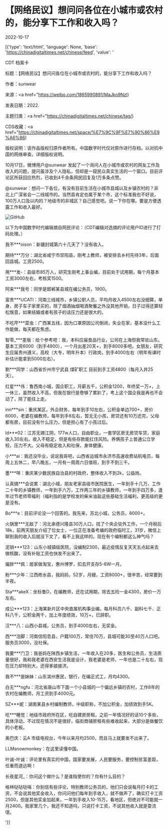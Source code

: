 # 【网络民议】想问问各位在小城市或农村的，能分享下工作和收入吗？

2022-10-17

[{'type': 'text/html', 'language': None, 'base': 'https://chinadigitaltimes.net/chinese/feed', 'value': '

CDT 档案卡

标题：【网络民议】想问问各位在小城市或农村的，能分享下工作和收入吗？

作者：sunwear

来源：<a href="https://weibo.com/1865990891/MaJko9Nzl)

发表日期：2022.

主题归类：<a href="https://chinadigitaltimes.net/chinese/tag/)

CDS收藏：<a href="https://chinadigitaltimes.net/space/%E7%9C%9F%E7%90%86%E9%A6%86)

版权说明：该作品版权归原作者所有。中国数字时代仅对原作进行存档，以对抗中国的网络审查。详细版权说明。





10月17日，微博用户@sunwear 发起了一个询问人在小城市或农村的网友工作及收入的问题，提问虽涉及个人隐私，但却是一窥民众真实生活的一个窗口。目前评论区所获回应热烈，已收到4千余条网民回复及1万多条点赞。



@sunwear：想问一下各位，有没有目前生活在小城市县城以及乡镇农村的？非北上广深省会一二线城市的。当然县肯定也属于某个市，这个标准我也不好说，100万人口及以内的？地级市的非城区？自己感觉吧。说一下你在哪。要是方便透露工作和收入最好。



![GitHub](https://chinadigitaltimes.net/chinese/files/2022/10/image-1666004918152.png)

以下为中国数字时代编辑摘自网民评论：（CDT编辑对选摘的评论用户ID进行了打码处理。）



我不***oison：新疆封城第六十几天了？没有收入。

期待***万分：湖北省咸宁市崇阳县，刚考上教师，被安排去乡村先待3年，后面回县城。工资2500。

用***发-：县级市85万人，研究生刚考上事业编，目前处于试用期，每个月基本工资3000左右，考核奖1500。

阿来***我号：同学是邯郸某县城在编公务员，1900。

富贵***UCATI：河南三线城市，乡镇公职人员，平均月收入4500左右没细算，单身，房子车子家里买的，除了烟酒抽烟喝酒聚餐之外没其他开销，日子过得还算轻松惬意，如果结婚或者有孩子的话压力还是很大的。

不吃芹***菜虫：广西某五线，因为口罩原因公司倒闭，失业在家，基本没什么工作能做，每天都在焦虑。

智零_***差版：给个参考吧：我，本科应届食品行业，公司在上海但我常驻山东。基本工资6000（到手4900），一个月出差20天+，到手8000多吧。女朋友，研究生应届贵州遵义，高校（大专，明年升本）行政岗，到手4000左右（明年有课时补估计能拿到5000左右）。

劉***同学：山西省忻州市宁武县 煤矿职工 目前到手工资4800（每月入井25天）。

红星***伟：鲁西南小城，国企职工，月薪五千，公积金1200，年终奖一万+，上一休三，虽然收入不高，但我在银行是卷够了累趴了，考上这个国企我是再也不会动了，除了能往上走。

inn***sin：重庆某区，外企财务，每年到手10左右，公积金单边700+，房价6000，老婆在编教师，每年到手8左右，暂无无小孩，房贷还有10万还完，父母都有房，目前没有什么压力，但是担心有了小孩过后。

ld***02：江苏无锡江阴，177w人口，自由职业，一套学区房无房贷车贷，家庭收入30左右。收入不稳定，但是有些存款能扛住风险。养俩孩子上普通公立学校，压力不大。父母有稳定收入和社保，身体健康。

小***ai：我还没毕业，说说我哥吧，山西省运城市永济市高速收费站机电员，每周上五休二，早八晚五，一月有一周周六日值班，到手不到三千。

墨***咩：重庆某少数民族自治县的村政府，整体收入不到2k，公益岗。

认真搞***会说累：湖北小城，朋友老家县级市医院医生，一年到手十几万，工作二十年的乡镇教师，一年到手六万，工作两三年的乡镇教师，一年到手四万多，逢年过节老师零福利（福利指的是学校发的柴米油盐这些基础生活福利，更高级的更是没有。

Bo***e：目前评论没一个回答的。我先来，苏北小城，公务员，8000+。

火锅里***无敌了：河北承德兴隆县30万人口，找了个央企驻外工作，一个月税后18k，前两天朋友介绍了位女士，一位正在准备考编的政府临时工，31岁，微信上聊到我的收入后就没下文了，看不上我这样的。现在有个编制都这么神气吗？

泥销***123：山东小城镇级医院，没编制2300，最近疫情反复天天五点起来去做核酸，没有补贴工资也快发不出来了。

偏胖***佩：居家做淘宝，惠州博罗，扣去开支存5-6W一月。

粉***少年：江西修水县，我妈妈，52岁，月嫂，工资8000+，很辛苦，经常要到半夜。

Sta***akeX：坐标鲁D，在编教师，还在试用期，除去五险一金4300，房价一万左右。

成公***123：上海某新片区中央直属机构事业编，每月科员六千、副科七千、正科八千，公积金两千，加上年度绩效，10万+，已辞职。

汉***八：山西小县城，公务员，到手4000左右，无奖金。

西***泡脚：河南信阳息县，户籍100万，常住70万，县城可能30至40万人口吧。服务员3000，没社保。

我要***门卫：我爸妈在陕西乡镇生活，一年收入在20多，医生和公务员，生活质量很好，我和我老婆在西安生活我是设计，我老婆是老师，一年也是二十左右，现在压力却特别大，还得爹娘接济。

我不***是妹妹：山东滨州惠民，银行，在编正式工，月均4300。

白无***ngfu：河北省唐山市下面一个小县城的一个偏远乡镇的农村，工作8年的农村在编教师，月工资到手4000元。

SZ***妮：湖南某县乡村编制教师，中级职称，不加公积金，加绩效到手5K。

吃***睡觉：地级市政府所在区，吃自建房房租，之前一年情况好的话10个多些，具体浮动，不过现在情况不是很好，临街商铺房租有些难收起来，大部分是做餐饮的小老板。

奥巴庆：云A 市级电视台，今年以来月均2500，而且马上就要发不出来了。

LLMsnowmonkey：在这里读懂中国。

叶诚-叶诚：评论里有真实的中国，国家要发展，人民要服务，要控制贫富差距，任重而道远啊！

长夜星河_：你问这个做什么？是谁指使你的？你有什么目的？

格林哒哒哒嗝：你别信有些评论，特别教师公务员的，他们只会说每月打卡的工资，不会说其他奖金收入，你问问他们每年到手收入，就不做声了，确实打卡工资2500，但是其他奖金加起来，一年到手收入10-15万，看地区，但绝对不可能就一月2400。我家里几个，我还不知道吗，只说打卡工资，不说其他收入就是耍流氓。

'}]